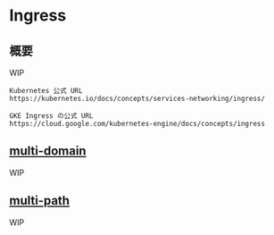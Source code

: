 # Ingress

## 概要


WIP

```
Kubernetes 公式 URL
https://kubernetes.io/docs/concepts/services-networking/ingress/
```
```
GKE Ingress の公式 URL
https://cloud.google.com/kubernetes-engine/docs/concepts/ingress
```



## [multi-domain](./multi-domain)

WIP

## [multi-path](./multi-path)

WIP
